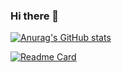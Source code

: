 ### Hi there 👋

[![Anurag's GitHub stats](https://github-readme-stats.vercel.app/api?username=Seokhwan-Kwon&count_private=true&theme=merko)](https://github.com/anuraghazra/github-readme-stats)

<!-- 
개별항목 숨기기 :  &hide=stars,commits,prs,issues,contribs
테마 : dark, radical, merko, gruvbox, tokyonight, onedark, cobalt, synthwave, highcontrast, dracula
-->


[![Readme Card](https://github-readme-stats.vercel.app/api/pin/?username=Seokhwan-Kwon&repo=Problem_Solving&show_owner=true)](https://github.com/Seokhwan-Kwon/Problem-Solving)
 

<!--
**Seokhwan-Kwon/Seokhwan-Kwon** is a ✨ _special_ ✨ repository because its `README.md` (this file) appears on your GitHub profile.

Here are some ideas to get you started:

- 🔭 I’m currently working on ...
- 🌱 I’m currently learning ...
- 👯 I’m looking to collaborate on ...
- 🤔 I’m looking for help with ...
- 💬 Ask me about ...
- 📫 How to reach me: ...
- 😄 Pronouns: ...
- ⚡ Fun fact: ...
-->
